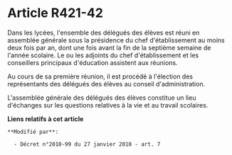 # Article R421-42

Dans les lycées, l'ensemble des délégués des élèves est réuni en assemblée générale sous la présidence du chef
d'établissement au moins deux fois par an, dont une fois avant la fin de la septième semaine de l'année scolaire. Le ou les
adjoints du chef d'établissement et les conseillers principaux d'éducation assistent aux réunions.

Au cours de sa première réunion, il est procédé à l'élection des représentants des délégués des élèves au conseil
d'administration. 

L'assemblée générale des délégués des élèves constitue un lieu d'échanges sur les questions relatives à la vie et au travail
scolaires.

**Liens relatifs à cet article**

	**Modifié par**:

	  - Décret n°2010-99 du 27 janvier 2010 - art. 7

